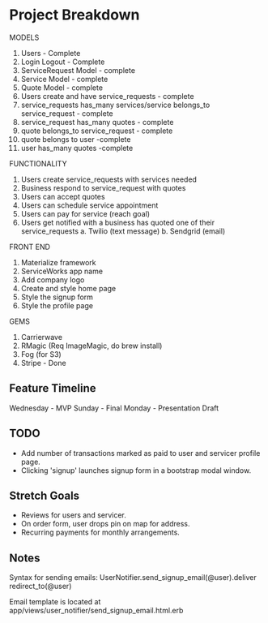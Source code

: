 # Project Breakdown

MODELS
1. Users - Complete
2. Login Logout - Complete
3. ServiceRequest Model - complete
4. Service Model - complete
5. Quote Model - complete
6. Users create and have service_requests - complete
7. service_requests has_many services/service belongs_to service_request - complete
8. service_request has_many quotes - complete
9. quote belongs_to service_request - complete
10. quote belongs to user -complete
11. user has_many quotes -complete

FUNCTIONALITY

1. Users create service_requests with services needed
2. Business respond to service_request with quotes
3. Users can accept quotes
4. Users can schedule service appointment
5. Users can pay for service (reach goal)
6. Users get notified with a business has quoted one of their service_requests
  a. Twilio (text message)
  b. Sendgrid (email)

FRONT END

1. Materialize framework
2. ServiceWorks app name
3. Add company logo
4. Create and style home page
5. Style the signup form
6. Style the profile page

GEMS

1. Carrierwave
2. RMagic (Req ImageMagic, do brew install)
3. Fog (for S3)
4. Stripe - Done

## Feature Timeline
Wednesday - MVP
Sunday - Final
Monday - Presentation Draft


## TODO
- Add number of transactions marked as paid to user and servicer profile page.
- Clicking 'signup' launches signup form in a bootstrap modal window.


## Stretch Goals
- Reviews for users and servicer.
- On order form, user drops pin on map for address.
- Recurring payments for monthly arrangements.

## Notes
Syntax for sending emails:
UserNotifier.send_signup_email(@user).deliver
      redirect_to(@user)  
      
Email template is located at app/views/user_notifier/send_signup_email.html.erb